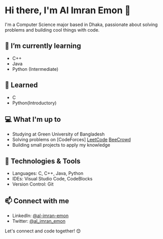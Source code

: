 # Hi there, I'm Al Imran Emon 👋

I'm a Computer Science major based in Dhaka, passionate about solving problems and building cool things with code.
## 🌱 I’m currently learning

- C++
- Java
- Python (Intermediate)
 
## 🌱 Learned

- C
- Python(Introductory)

## 💻 What I'm up to

- Studying at Green University of Bangladesh
- Solving problems on [CodeForces] [LeetCode](https://leetcode.com/imranonweb/) [BeeCrowd](https://www.beecrowd.com.br/judge/en/profile/900482)
- Building small projects to apply my knowledge

## 🔧 Technologies & Tools
- Languages: C, C++, Java, Python
- IDEs: Visual Studio Code, CodeBlocks
- Version Control: Git

## 📫 Connect with me

- LinkedIn: [@al-imran-emon](https://www.linkedin.com/in/al-imran-emon/)
- Twitter: [@al_imran_emon](https://twitter.com/al_imran_emon)

Let's connect and code together! 😊
